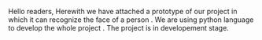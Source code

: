 Hello readers, 
Herewith we have attached a prototype of our project in which it can recognize the face of a person . We are using python language to develop the whole project . The project is in developement stage.
